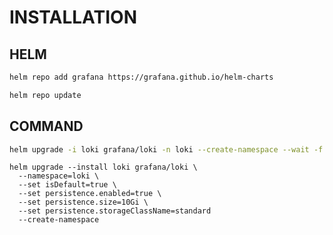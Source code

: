 # INSTALLATION 



## HELM

```bash
helm repo add grafana https://grafana.github.io/helm-charts

helm repo update
```


## COMMAND

```bash
helm upgrade -i loki grafana/loki -n loki --create-namespace --wait -f values.yaml
```


```
helm upgrade --install loki grafana/loki \
  --namespace=loki \
  --set isDefault=true \
  --set persistence.enabled=true \
  --set persistence.size=10Gi \
  --set persistence.storageClassName=standard
  --create-namespace
  ```